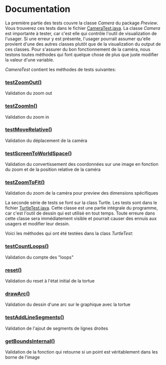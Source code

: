 # Documentation

La première partie des tests couvre la classe *Camera* du package *Preview*. Vous trouverez ces tests dans le fichier [CameraTest.java](https://github.com/HarryGeoffrion/Makelangelo-software/blob/master/src/test/java/com/marginallyclever/makelangelo/preview/CameraTest.java). La classe *Camera* est importante à tester, car c'est elle qui contrôle l'outil de visualization de l'usager. Si une erreur y est présente, l'usager pourrait assumer qu'elle provient d'une des autres classes plutôt que de la visualization du output de ces classes. Pour s'assurer du bon fonctionnement de la caméra, nous testons toutes méthodes qui font quelque chose de plus que juste modifier 
la valeur d'une variable.

*CameraTest* contient les méthodes de tests suivantes:

### [testZoomOut()](https://github.com/HarryGeoffrion/Makelangelo-software/blob/master/src/test/java/com/marginallyclever/makelangelo/preview/CameraTest.java#L31C17-L31C28)
Validation du zoom out  

### [testZoomIn()](https://github.com/HarryGeoffrion/Makelangelo-software/blob/master/src/test/java/com/marginallyclever/makelangelo/preview/CameraTest.java#L47C17-L47C27)
Validation du zoom in

### [testMoveRelative()](https://github.com/HarryGeoffrion/Makelangelo-software/blob/master/src/test/java/com/marginallyclever/makelangelo/preview/CameraTest.java#L64C17-L64C33)
Validation du déplacement de la caméra

### [testScreenToWorldSpace()](https://github.com/HarryGeoffrion/Makelangelo-software/blob/master/src/test/java/com/marginallyclever/makelangelo/preview/CameraTest.java#L95C17-L95C39)
Validation du convertissement des coordonnées sur une image en fonction du zoom et de la position relative de la caméra

### [testZoomToFit()](https://github.com/HarryGeoffrion/Makelangelo-software/blob/master/src/test/java/com/marginallyclever/makelangelo/preview/CameraTest.java#L146C17-L146C30)
Validation du zoom de la caméra pour preview des dimensions spécifiques



La seconde série de tests se font sur la class Turtle. Les tests sont dans le fichier [TurtleTest.java](https://github.com/HarryGeoffrion/Makelangelo-software/blob/master/src/test/java/com/marginallyclever/makelangelo/turtle/TurtleTest.java). Cette classe est une partie intégrale du programme, car c'est l'outil de dessin qui est utilisé en tout temps. Toute erreure dans cette classe sera immédiatement visible et pourrait causer des ennuis aux usagers et modifier leur dessin. 

Voici les méthodes qui ont été testées dans la class *TurtleTest*:

### [testCountLoops()](https://github.com/HarryGeoffrion/Makelangelo-software/blob/master/src/test/java/com/marginallyclever/makelangelo/turtle/TurtleTest.java#L301C17-L301C31)
Validation du compte des "loops"

### [reset()](https://github.com/HarryGeoffrion/Makelangelo-software/blob/master/src/test/java/com/marginallyclever/makelangelo/turtle/TurtleTest.java#L350C17-L350C22)
Validation du reset à l'état initial de la tortue

### [drawArc()](https://github.com/HarryGeoffrion/Makelangelo-software/blob/master/src/test/java/com/marginallyclever/makelangelo/turtle/TurtleTest.java#L371C17-L371C24)
Validation du dessin d'une arc sur le graphique avec la tortue

### [testAddLineSegments()](https://github.com/HarryGeoffrion/Makelangelo-software/blob/master/src/test/java/com/marginallyclever/makelangelo/turtle/TurtleTest.java#L397C17-L397C36)
Validation de l'ajout de segments de lignes droites 

### [getBoundsInternal()](https://github.com/HarryGeoffrion/Makelangelo-software/blob/master/src/test/java/com/marginallyclever/makelangelo/turtle/TurtleTest.java#L419C17-L419C34)
Validation de la fonction qui retourne si un point est véritablement dans les borne de l'image

